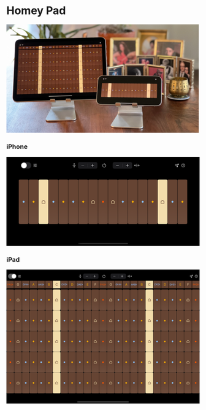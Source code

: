 # Homey Pad

![alt tag](https://raw.githubusercontent.com/homeymusic/HomeyPad/master/homey_pads.png)

### iPhone

![alt tag](https://raw.githubusercontent.com/homeymusic/HomeyPad/master/iphone_screenshot.png)

### iPad

![alt tag](https://raw.githubusercontent.com/homeymusic/HomeyPad/master/ipad_screenshot.png)

